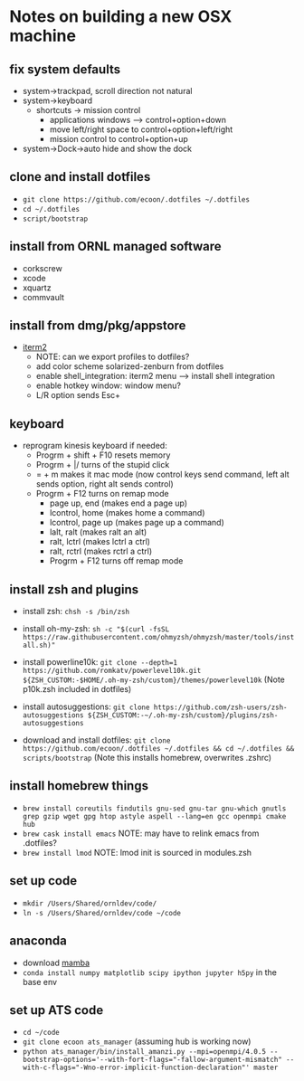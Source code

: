 # Notes on building a new OSX machine

## fix system defaults
* system->trackpad, scroll direction not natural
* system->keyboard
  * shortcuts -> mission control
    * applications windows --> control+option+down
    * move left/right space to control+option+left/right
    * mission control to control+option+up
* system->Dock->auto hide and show the dock


## clone and install dotfiles
* `git clone https://github.com/ecoon/.dotfiles ~/.dotfiles`
* `cd ~/.dotfiles`
* `script/bootstrap`

## install from ORNL managed software
* corkscrew
* xcode
* xquartz
* commvault


## install from dmg/pkg/appstore
* [iterm2](https://iterm2.com/downloads.html)
  * NOTE: can we export profiles to dotfiles?
  * add color scheme solarized-zenburn from dotfiles
  * enable shell_integration: iterm2 menu --> install shell integration
  * enable hotkey window: window menu?
  * L/R option sends Esc+

## keyboard 

* reprogram kinesis keyboard if needed:
  * Progrm + shift + F10 resets memory
  * Progrm + |/ turns of the stupid click
  * = + m makes it mac mode (now control keys send command, left alt sends option, right alt sends control)
  * Progrm + F12 turns on remap mode
    * page up, end  (makes end a page up)
    * lcontrol, home (makes home a command)
    * lcontrol, page up (makes page up a command)
    * lalt, ralt (makes ralt an alt)
    * ralt, lctrl (makes lctrl a ctrl)
    * ralt, rctrl (makes rctrl a ctrl)
    * Progrm + F12 turns off remap mode


## install zsh and plugins
* install zsh:  `chsh -s /bin/zsh`
* install oh-my-zsh: `sh -c "$(curl -fsSL https://raw.githubusercontent.com/ohmyzsh/ohmyzsh/master/tools/install.sh)"`
* install powerline10k: `git clone --depth=1 https://github.com/romkatv/powerlevel10k.git ${ZSH_CUSTOM:-$HOME/.oh-my-zsh/custom}/themes/powerlevel10k`  (Note p10k.zsh included in dotfiles)
* install autosuggestions: `git clone https://github.com/zsh-users/zsh-autosuggestions ${ZSH_CUSTOM:-~/.oh-my-zsh/custom}/plugins/zsh-autosuggestions`


* download and install dotfiles: `git clone https://github.com/ecoon/.dotfiles ~/.dotfiles && cd ~/.dotfiles && scripts/bootstrap`  (Note this installs homebrew, overwrites .zshrc)

## install homebrew things
* `brew install coreutils findutils gnu-sed gnu-tar gnu-which gnutls grep gzip wget gpg htop astyle aspell --lang=en gcc openmpi cmake hub`
* `brew cask install emacs`  NOTE: may have to relink emacs from .dotfiles?
* `brew install lmod` NOTE: lmod init is sourced in modules.zsh

## set up code
* `mkdir /Users/Shared/ornldev/code/`
* `ln -s /Users/Shared/ornldev/code ~/code`

## anaconda
* download [mamba](https://github.com/conda-forge/miniforge#mambaforge)
* `conda install numpy matplotlib scipy ipython jupyter h5py` in the base env

## set up ATS code
* `cd ~/code`
* `git clone ecoon ats_manager` (assuming hub is working now)
* `python ats_manager/bin/install_amanzi.py --mpi=openmpi/4.0.5 --bootstrap-options='--with-fort-flags="-fallow-argument-mismatch" --with-c-flags="-Wno-error-implicit-function-declaration"' master `

